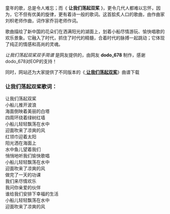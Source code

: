 

童年的歌，总是令人难忘；而《 **让我们荡起双桨**
》，更令几代人都难以忘怀，因为，它不但有优美的旋律，更有着诗一般的歌词。这首脍炙人口的歌曲，由作曲家刘枳老师作曲，词作家乔羽老师作词。

歌曲描绘了新中国的花朵们在洒满阳光的湖面上，划着小船尽情游玩、愉快唱歌的欢乐景象。它融入了时代，抓住了时代的精髓，合着时代的脉搏一起跳动；它体现了纯正的情感和高尚的灵魂。

_让我们荡起双桨双手简谱_ 是网友提供的，由网友 **dodo_678** 制作，感谢dodo_678对EOP的支持！

同时，网站还为大家提供了不同版本的《[ **让我们荡起双桨**](Music-1144-让我们荡起双桨--祖国的花朵-主题曲.html
"让我们荡起双桨")》曲谱下载

### 让我们荡起双桨歌词：

让我们荡起双桨  
小船儿推开波浪  
海面倒映着美丽的白塔  
四周环绕着绿树红墙  
小船儿轻轻飘荡在水中  
迎面吹来了凉爽的风  
红领巾迎着太阳  
阳光洒在海面上  
水中鱼儿望着我们  
悄悄地听我们愉快歌唱  
小船儿轻轻飘荡在水中  
迎面吹来了凉爽的风  
做完了一天的功课  
我们来尽情欢乐  
我问你亲爱的伙伴  
谁给我们安排下幸福的生活  
小船儿轻轻飘荡在水中  
迎面吹来了凉爽的风

